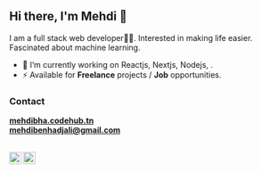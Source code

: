 ## Hi there, I'm Mehdi 👋
I am a full stack web developer👨‍💻. Interested in making life easier. Fascinated about machine learning.

- 🔭 I’m currently working on Reactjs, Nextjs, Nodejs, .
- ⚡  Available for **Freelance** projects / **Job** opportunities.


### Contact
**<a href="https://www.mehdibha.codehub.tn">mehdibha.codehub.tn</a>**
<br/>
**mehdibenhadjali@gmail.com**
<br/>
<br/>

[<img align="left" alt="Instagram" width="22px" src="https://cdn.jsdelivr.net/npm/simple-icons@v3/icons/instagram.svg" />](https://www.instagram.com/mehdibha)
[<img align="left" alt="LinkedIn" width="22px" src="https://cdn.jsdelivr.net/npm/simple-icons@v3/icons/linkedin.svg" />](https://www.linkedin.com/in/mehdi-ben-hadj-ali-6a7435131)
